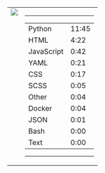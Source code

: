 
<table><tr>
<td valign="top">
  <img src="https://wakatime.com/share/@Aperture/0cd21d5d-ac4f-458d-9c71-d06f479c1297.png" />
</td>

<td valign="top">
  <hr>
  <table>
    <tr><td>Python</td><td>11:45</td></tr><tr><td>HTML</td><td>4:22</td></tr><tr><td>JavaScript</td><td>0:42</td></tr><tr><td>YAML</td><td>0:21</td></tr><tr><td>CSS</td><td>0:17</td></tr><tr><td>SCSS</td><td>0:05</td></tr><tr><td>Other</td><td>0:04</td></tr><tr><td>Docker</td><td>0:04</td></tr><tr><td>JSON</td><td>0:01</td></tr><tr><td>Bash</td><td>0:00</td></tr><tr><td>Text</td><td>0:00</td></tr>
  </table>
  <hr>
</td>
</tr></table>

